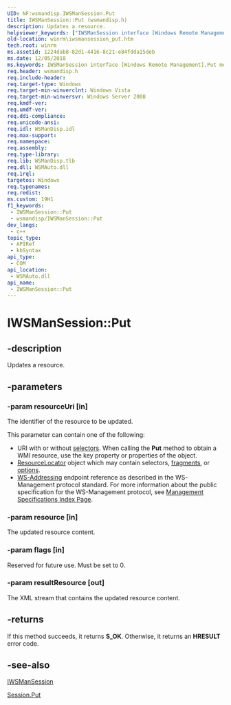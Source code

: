 ```yaml
---
UID: NF:wsmandisp.IWSManSession.Put
title: IWSManSession::Put (wsmandisp.h)
description: Updates a resource.
helpviewer_keywords: ["IWSManSession interface [Windows Remote Management]","Put method","IWSManSession.Put","IWSManSession::Put","Put","Put method [Windows Remote Management]","Put method [Windows Remote Management]","IWSManSession interface","winrm.iwsmansession_put","wsmandisp/IWSManSession::Put"]
old-location: winrm\iwsmansession_put.htm
tech.root: winrm
ms.assetid: 1224dab8-82d1-4416-8c21-e84fdda15deb
ms.date: 12/05/2018
ms.keywords: IWSManSession interface [Windows Remote Management],Put method, IWSManSession.Put, IWSManSession::Put, Put, Put method [Windows Remote Management], Put method [Windows Remote Management],IWSManSession interface, winrm.iwsmansession_put, wsmandisp/IWSManSession::Put
req.header: wsmandisp.h
req.include-header: 
req.target-type: Windows
req.target-min-winverclnt: Windows Vista
req.target-min-winversvr: Windows Server 2008
req.kmdf-ver: 
req.umdf-ver: 
req.ddi-compliance: 
req.unicode-ansi: 
req.idl: WSManDisp.idl
req.max-support: 
req.namespace: 
req.assembly: 
req.type-library: 
req.lib: WSManDisp.tlb
req.dll: WSMAuto.dll
req.irql: 
targetos: Windows
req.typenames: 
req.redist: 
ms.custom: 19H1
f1_keywords:
 - IWSManSession::Put
 - wsmandisp/IWSManSession::Put
dev_langs:
 - c++
topic_type:
 - APIRef
 - kbSyntax
api_type:
 - COM
api_location:
 - WSMAuto.dll
api_name:
 - IWSManSession::Put
---
```


# IWSManSession::Put


## -description

Updates a resource.

## -parameters

### -param resourceUri [in]

The identifier of the resource to be updated.

This parameter can contain one of the following:

<ul>
<li>URI with or without <a href="/windows/desktop/WinRM/windows-remote-management-glossary">selectors</a>. When calling the <b>Put</b> method to obtain a WMI resource, use the key property or properties of the object.</li>
<li>
<a href="/windows/desktop/WinRM/resourcelocator">ResourceLocator</a> object which may contain selectors,  <a href="/windows/desktop/WinRM/windows-remote-management-glossary">fragments</a>, or <a href="/windows/desktop/WinRM/windows-remote-management-glossary">options</a>.</li>
<li><a href="/windows/desktop/WinRM/windows-remote-management-glossary">WS-Addressing</a> endpoint reference as described in the WS-Management protocol  standard.  For more information about the public specification for the WS-Management protocol, see <a href="/previous-versions/dotnet/articles/ms951267(v=msdn.10)">Management Specifications Index Page</a>.</li>
</ul>

### -param resource [in]

The updated resource content.

### -param flags [in]

Reserved for future use. Must be set to 0.

### -param resultResource [out]

The XML stream that contains the updated resource content.

## -returns

If this method succeeds, it returns <b xmlns:loc="http://microsoft.com/wdcml/l10n">S_OK</b>. Otherwise, it returns an <b xmlns:loc="http://microsoft.com/wdcml/l10n">HRESULT</b> error code.

## -see-also

<a href="/windows/desktop/api/wsmandisp/nn-wsmandisp-iwsmansession">IWSManSession</a>



<a href="/windows/desktop/WinRM/session-put">Session.Put</a>

